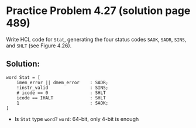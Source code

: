 # Practice Problem 4.27 (solution page 489)
Write HCL code for `Stat`, generating the four status codes `SAOK`, `SADR`, `SINS`, and `SHLT` (see Figure 4.26).

## Solution:

```
word Stat = [
    imem_error || dmem_error    : SADR;
    !instr_valid                : SINS;
    # icode == 0                : SHLT 
    icode == IHALT              : SHLT 
    1                           : SAOK;
]
```
- Is `Stat` type `word`? `word`: 64-bit, only 4-bit is enough
